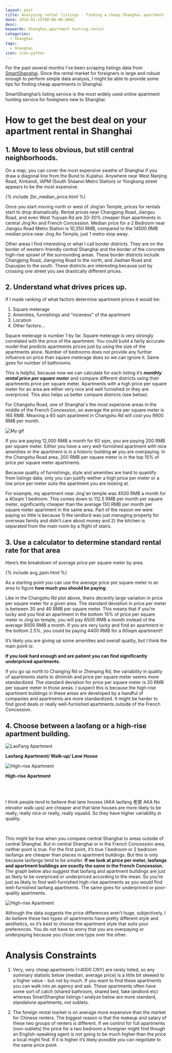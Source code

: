 ```yaml
---
layout: post
title: Analyzing rental listings - finding a cheap Shanghai apartment
date: 2018-01-15T00:00:00.000Z
desc: 
keywords: Shanghai,apartment hunting,rental
categories:
  - Shanghai
tags:
  - Shanghai
icon: icon-python
---
```




For the past several months I've been scraping listings data from <a href="https:\\www.smartshanghai.com">SmartShanghai</a>. Since the rental market for foreigners is large and robust enough to perform simple data analysis, I might be able to provide some tips for finding cheap apartments in Shanghai.


SmartShanghai’s listing service is the most widely used online apartment hunting service for foreigners new to Shanghai.


# **How to get the best deal on your apartment rental in Shanghai**

## **1. Move to less obvious, but still central neighborhoods.**

On a map, you can cover the most expensive swathe of Shanghai if you draw a diagonal line from the Bund to Xujiahui. Anywhere near West Nanjing Road, Xintiandi, IAPM (South Shaanxi Metro Station) or Yongkang street appears to be the most expensive. 

{% include 2br_median_price.html %}

Once you start moving north or west of Jing’an Temple, prices for rentals start to drop dramatically. Rental prices near Changping Road, Jiangsu Road, and even West Yuyuan Rd are 20-30% cheaper than apartments in central Jing'An and French Concession. Median price for a 2 Bedroom near Jiangsu Road Metro Station is 10,350 RMB, compared to the 14500 RMB median price near Jing An Temple, just 1 metro stop away. 

Other areas I find interesting or what I call border districts. They are on the border of western-friendly central Shanghai and the border of the concrete high-rise sprawl of the surrounding areas. These border districts include Changping Road, Jiangning Road to the north, and Jiashan Road and Dupuqiao to the south. These districts are interesting because just by crossing one street you see drastically different prices.


## **2.  Understand what drives prices up.**
If I made ranking of what factors determine apartment prices it would be:

1. Square meterage
2. Amenities, furnishings and “niceness” of the apartment
3. Location
4. Other factors...
	
Square meterage is number 1 by far. Square meterage is very strongly correlated with the price of the apartment. You could build a fairly accurate model that predicts apartments prices just by using the size of the apartments alone. Number of bedrooms does not provide any further influence on price than square meterage does so we can ignore it. Same goes for number of bathrooms.

This is helpful, because now we can calculate for each listing it’s _**monthly rental price per square meter**_ and compare different districts using their apartments price per square meter. Apartments with a high price per square meter for an area are either very nice and well furnished or they are overpriced. This also helps us better compare districts (see below).

For Changshu Road, one of Shanghai's the most expensive areas in the middle of the French Concession, on average the price per square meter is 165 RMB. Meaning a 60 sqm apartment in Changshu Rd will cost you 9900 RMB per month.

![My gif](/assets/smartshanghai/ppm_changshu.gif)

If you are paying 12,000 RMB a month for 60 sqm, you are paying 200 RMB per square meter. Either you have a very well-furnished apartment with nice amenities or the apartment is in a historic building **or** you are overpaying. In the Changshu Road area, 200 RMB per square meter is in the top 15% of price per square meter apartments. 

Because quality of furnishings, style and amenities are hard to quantify from listings data, only you can justify wether a high price per meter or a low price per meter suits the apartment you are looking at. 

For example, my apartment near Jing'an temple was 4500 RMB a month for a 40sqm 1 bedroom. This comes down to 112.5 RMB per month per square meter, significantly cheaper than the average 150 RMB per month per square meter apartment in the same area. Part of the reason we were paying so little is because 1) the landlord was just managing property for overseas family and didn’t care about money  and 2) the kitchen is separated from the main room by a flight of stairs.

## **3. Use a calculator to determine standard rental rate for that area**

Here’s the breakdown of average price per square meter by area.

{% include avg_ppm.html %}

As a starting point you can use the average price per square meter in an area to figure __how much you should be paying__. 


Like in the Changshu Rd plot above, theirs decently large variation in price per square meter for a given area. The standard deviation in price per meter is between 30 and 40 RMB per square meter. This means that if you’re lucky and you find an apartment in the bottom 15% of price per square meter in Jing'an temple, you will pay 6500 RMB a month instead of the average 9000 RMB a month. If you are very lucky and find an apartment in the bottom 2.5%, you could be paying 4400 RMB for a 60sqm apartment!! 

It’s likely you are giving up some amenities and overall quality, but I think the main point is:

**If you look hard enough and are patient you can find significantly underpriced apartments.**
	
If you go up north to Changing Rd or Zhenping Rd, the variability in quality of apartments starts to diminish and price per square meter seems more standardized. The standard deviation for price per square meter is 20 RMB per square meter in those areas. I suspect this is because the high-rise apartment buildings in these areas are developed by a handful of companies and apartments are more standardized. It might be harder to find good deals or really well-furnished apartments outside of the French Concession.

## **4. Choose between a laofang or a high-rise apartment building.**


![LaoFang Apartment](/assets/smartshanghai/laofang_inside.jpg)

**Laofang Apartment/ Walk-up/ Lane House**

![High-rise Apartment](/assets/smartshanghai/highrise_inside.jpg)

**High-rise Apartment**

<br>
<br>

I think people tend to believe that lane houses (AKA laofang 老房 AKA No elevator walk-ups) are cheaper and that lane houses are more likely to be really, really nice or really, really squalid. So they have higher variability in quality.

<br>

This might be true when you compare central Shanghai to areas outside of central Shanghai. But in central Shanghai or in the French Concession area, neither point is true. For the first point, it’s true 1 bedroom or 2 bedroom laofangs are cheaper than places in apartment buildings. But this is only because laofangs tend to be smaller. **If we look at price per meter, laofangs and apartment buildings are exactly the same in the French Concession.** The graph below also suggest that laofang and apartment buildings are just as likely to be overpriced or underpriced according to the mean. So you’re just as likely to find well-furnished high-rise apartments as you would find well-furnished laofang apartments. The same goes for underpriced or poor-quality apartments.

![High-rise Apartment](/assets/smartshanghai/ffc_2br_laofang_vs_hr_ppm.png)

Although the data suggests the price differences aren’t huge, subjectively, I do believe these two types of apartments have pretty different style and aesthetics, so it’s best to choose the apartment style that suits your preferences. You do not have to worry that you are overpaying or underpaying because you chose one type over the other.

# Analysis Constraints

1. Very, very cheap apartments (<4000 CNY) are rarely listed, so any summary statistic below (median, average price)  is a little bit skewed to a higher value - but not by much. If you want to find these apartments you can walk into an agency and ask. These apartments often have some sort of catch (shared bathroom, shared bed, fake landlord etc) whereas SmartShanghai listings I analyze below are more standard, standalone apartments, not sublets.

2. The foreign rental market is on average more expensive than the market for Chinese renters. The biggest reason is that the makeup and salary of these two groups of renters is different. If we control for full apartments (non-sublets) the price for a two bedroom a foreigner might find though an English-speaking agent is not going to be much higher than the price a local might find. If it is higher it’s likely possible you can negotiate to the same price point. 

